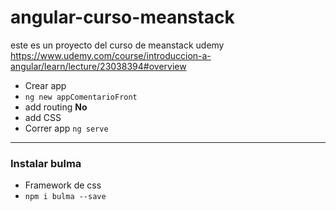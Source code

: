 # angular-curso-meanstack
este es un proyecto del curso de meanstack udemy  https://www.udemy.com/course/introduccion-a-angular/learn/lecture/23038394#overview


* Crear app
* `ng new appComentarioFront`
* add routing **No**
* add CSS
* Correr app `ng serve`

---
### Instalar bulma
* Framework de css
* `npm i bulma --save`
